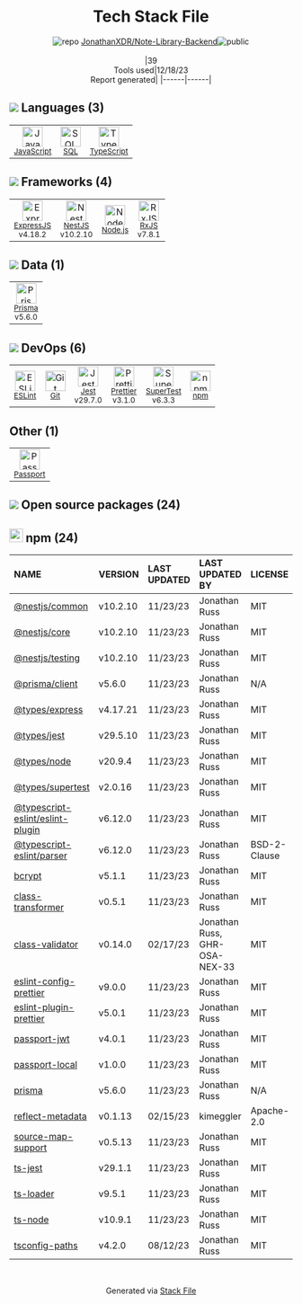 <!--
&lt;--- Readme.md Snippet without images Start ---&gt;
## Tech Stack
JonathanXDR/Note-Library-Backend is built on the following main stack:

- [Jest](http://facebook.github.io/jest/) – Javascript Testing Framework
- [Node.js](http://nodejs.org/) – Frameworks (Full Stack)
- [ExpressJS](http://expressjs.com/) – Microframeworks (Backend)
- [JavaScript](https://developer.mozilla.org/en-US/docs/Web/JavaScript) – Languages
- [TypeScript](http://www.typescriptlang.org) – Languages
- [RxJS](http://reactivex.io/rxjs/) – Concurrency Frameworks
- [SQL](https://en.wikipedia.org/wiki/SQL) – Languages
- [ESLint](http://eslint.org/) – Code Review
- [Passport](http://passportjs.org/) – User Management and Authentication
- [SuperTest](https://www.npmjs.com/package/supertest) – Javascript Testing Framework
- [Prettier](https://prettier.io/) – Code Review
- [Prisma](https://www.prisma.io/) – Object Relational Mapper (ORM)
- [NestJS](nestjs.com) – Frameworks (Full Stack)

Full tech stack [here](/techstack.md)

&lt;--- Readme.md Snippet without images End ---&gt;

&lt;--- Readme.md Snippet with images Start ---&gt;
## Tech Stack
JonathanXDR/Note-Library-Backend is built on the following main stack:

- <img width='25' height='25' src='https://img.stackshare.io/service/830/jest.png' alt='Jest'/> [Jest](http://facebook.github.io/jest/) – Javascript Testing Framework
- <img width='25' height='25' src='https://img.stackshare.io/service/1011/n1JRsFeB_400x400.png' alt='Node.js'/> [Node.js](http://nodejs.org/) – Frameworks (Full Stack)
- <img width='25' height='25' src='https://img.stackshare.io/service/1163/hashtag.png' alt='ExpressJS'/> [ExpressJS](http://expressjs.com/) – Microframeworks (Backend)
- <img width='25' height='25' src='https://img.stackshare.io/service/1209/javascript.jpeg' alt='JavaScript'/> [JavaScript](https://developer.mozilla.org/en-US/docs/Web/JavaScript) – Languages
- <img width='25' height='25' src='https://img.stackshare.io/service/1612/bynNY5dJ.jpg' alt='TypeScript'/> [TypeScript](http://www.typescriptlang.org) – Languages
- <img width='25' height='25' src='https://img.stackshare.io/service/1796/984368.png' alt='RxJS'/> [RxJS](http://reactivex.io/rxjs/) – Concurrency Frameworks
- <img width='25' height='25' src='https://img.stackshare.io/service/2271/default_068d33483bba6b81ee13fbd4dc7aab9780896a54.png' alt='SQL'/> [SQL](https://en.wikipedia.org/wiki/SQL) – Languages
- <img width='25' height='25' src='https://img.stackshare.io/service/3337/Q4L7Jncy.jpg' alt='ESLint'/> [ESLint](http://eslint.org/) – Code Review
- <img width='25' height='25' src='https://ucarecdn.com/8f3cac0e-b146-4f0f-878c-680a6671d804/' alt='Passport'/> [Passport](http://passportjs.org/) – User Management and Authentication
- <img width='25' height='25' src='https://img.stackshare.io/no-img-open-source.png' alt='SuperTest'/> [SuperTest](https://www.npmjs.com/package/supertest) – Javascript Testing Framework
- <img width='25' height='25' src='https://img.stackshare.io/service/7035/default_66f265943abed56bcdbfca1c866a4261b1fbb063.jpg' alt='Prettier'/> [Prettier](https://prettier.io/) – Code Review
- <img width='25' height='25' src='https://img.stackshare.io/service/8680/Logo_Symbol_White.jpg' alt='Prisma'/> [Prisma](https://www.prisma.io/) – Object Relational Mapper (ORM)
- <img width='25' height='25' src='https://img.stackshare.io/service/8747/4zsOyxko_400x400.jpg' alt='NestJS'/> [NestJS](nestjs.com) – Frameworks (Full Stack)

Full tech stack [here](/techstack.md)

&lt;--- Readme.md Snippet with images End ---&gt;
-->
<div align="center">

# Tech Stack File
![](https://img.stackshare.io/repo.svg "repo") [JonathanXDR/Note-Library-Backend](https://github.com/JonathanXDR/Note-Library-Backend)![](https://img.stackshare.io/public_badge.svg "public")
<br/><br/>
|39<br/>Tools used|12/18/23 <br/>Report generated|
|------|------|
</div>

## <img src='https://img.stackshare.io/languages.svg'/> Languages (3)
<table><tr>
  <td align='center'>
  <img width='36' height='36' src='https://img.stackshare.io/service/1209/javascript.jpeg' alt='JavaScript'>
  <br>
  <sub><a href="https://developer.mozilla.org/en-US/docs/Web/JavaScript">JavaScript</a></sub>
  <br>
  <sub></sub>
</td>

<td align='center'>
  <img width='36' height='36' src='https://img.stackshare.io/service/2271/default_068d33483bba6b81ee13fbd4dc7aab9780896a54.png' alt='SQL'>
  <br>
  <sub><a href="https://en.wikipedia.org/wiki/SQL">SQL</a></sub>
  <br>
  <sub></sub>
</td>

<td align='center'>
  <img width='36' height='36' src='https://img.stackshare.io/service/1612/bynNY5dJ.jpg' alt='TypeScript'>
  <br>
  <sub><a href="http://www.typescriptlang.org">TypeScript</a></sub>
  <br>
  <sub></sub>
</td>

</tr>
</table>

## <img src='https://img.stackshare.io/frameworks.svg'/> Frameworks (4)
<table><tr>
  <td align='center'>
  <img width='36' height='36' src='https://img.stackshare.io/service/1163/hashtag.png' alt='ExpressJS'>
  <br>
  <sub><a href="http://expressjs.com/">ExpressJS</a></sub>
  <br>
  <sub>v4.18.2</sub>
</td>

<td align='center'>
  <img width='36' height='36' src='https://img.stackshare.io/service/8747/4zsOyxko_400x400.jpg' alt='NestJS'>
  <br>
  <sub><a href="nestjs.com">NestJS</a></sub>
  <br>
  <sub>v10.2.10</sub>
</td>

<td align='center'>
  <img width='36' height='36' src='https://img.stackshare.io/service/1011/n1JRsFeB_400x400.png' alt='Node.js'>
  <br>
  <sub><a href="http://nodejs.org/">Node.js</a></sub>
  <br>
  <sub></sub>
</td>

<td align='center'>
  <img width='36' height='36' src='https://img.stackshare.io/service/1796/984368.png' alt='RxJS'>
  <br>
  <sub><a href="http://reactivex.io/rxjs/">RxJS</a></sub>
  <br>
  <sub>v7.8.1</sub>
</td>

</tr>
</table>

## <img src='https://img.stackshare.io/databases.svg'/> Data (1)
<table><tr>
  <td align='center'>
  <img width='36' height='36' src='https://img.stackshare.io/service/8680/Logo_Symbol_White.jpg' alt='Prisma'>
  <br>
  <sub><a href="https://www.prisma.io/">Prisma</a></sub>
  <br>
  <sub>v5.6.0</sub>
</td>

</tr>
</table>

## <img src='https://img.stackshare.io/devops.svg'/> DevOps (6)
<table><tr>
  <td align='center'>
  <img width='36' height='36' src='https://img.stackshare.io/service/3337/Q4L7Jncy.jpg' alt='ESLint'>
  <br>
  <sub><a href="http://eslint.org/">ESLint</a></sub>
  <br>
  <sub></sub>
</td>

<td align='center'>
  <img width='36' height='36' src='https://img.stackshare.io/service/1046/git.png' alt='Git'>
  <br>
  <sub><a href="http://git-scm.com/">Git</a></sub>
  <br>
  <sub></sub>
</td>

<td align='center'>
  <img width='36' height='36' src='https://img.stackshare.io/service/830/jest.png' alt='Jest'>
  <br>
  <sub><a href="http://facebook.github.io/jest/">Jest</a></sub>
  <br>
  <sub>v29.7.0</sub>
</td>

<td align='center'>
  <img width='36' height='36' src='https://img.stackshare.io/service/7035/default_66f265943abed56bcdbfca1c866a4261b1fbb063.jpg' alt='Prettier'>
  <br>
  <sub><a href="https://prettier.io/">Prettier</a></sub>
  <br>
  <sub>v3.1.0</sub>
</td>

<td align='center'>
  <img width='36' height='36' src='https://img.stackshare.io/no-img-open-source.png' alt='SuperTest'>
  <br>
  <sub><a href="https://www.npmjs.com/package/supertest">SuperTest</a></sub>
  <br>
  <sub>v6.3.3</sub>
</td>

<td align='center'>
  <img width='36' height='36' src='https://img.stackshare.io/service/1120/lejvzrnlpb308aftn31u.png' alt='npm'>
  <br>
  <sub><a href="https://www.npmjs.com/">npm</a></sub>
  <br>
  <sub></sub>
</td>

</tr>
</table>

## Other (1)
<table><tr>
  <td align='center'>
  <img width='36' height='36' src='https://ucarecdn.com/8f3cac0e-b146-4f0f-878c-680a6671d804/' alt='Passport'>
  <br>
  <sub><a href="http://passportjs.org/">Passport</a></sub>
  <br>
  <sub></sub>
</td>

</tr>
</table>


## <img src='https://img.stackshare.io/group.svg' /> Open source packages (24)</h2>

## <img width='24' height='24' src='https://img.stackshare.io/service/1120/lejvzrnlpb308aftn31u.png'/> npm (24)

|NAME|VERSION|LAST UPDATED|LAST UPDATED BY|LICENSE|VULNERABILITIES|
|:------|:------|:------|:------|:------|:------|
|[@nestjs/common](https://www.npmjs.com/@nestjs/common)|v10.2.10|11/23/23|Jonathan Russ |MIT|N/A|
|[@nestjs/core](https://www.npmjs.com/@nestjs/core)|v10.2.10|11/23/23|Jonathan Russ |MIT|N/A|
|[@nestjs/testing](https://www.npmjs.com/@nestjs/testing)|v10.2.10|11/23/23|Jonathan Russ |MIT|N/A|
|[@prisma/client](https://www.npmjs.com/@prisma/client)|v5.6.0|11/23/23|Jonathan Russ |N/A|N/A|
|[@types/express](https://www.npmjs.com/@types/express)|v4.17.21|11/23/23|Jonathan Russ |MIT|N/A|
|[@types/jest](https://www.npmjs.com/@types/jest)|v29.5.10|11/23/23|Jonathan Russ |MIT|N/A|
|[@types/node](https://www.npmjs.com/@types/node)|v20.9.4|11/23/23|Jonathan Russ |MIT|N/A|
|[@types/supertest](https://www.npmjs.com/@types/supertest)|v2.0.16|11/23/23|Jonathan Russ |MIT|N/A|
|[@typescript-eslint/eslint-plugin](https://www.npmjs.com/@typescript-eslint/eslint-plugin)|v6.12.0|11/23/23|Jonathan Russ |MIT|N/A|
|[@typescript-eslint/parser](https://www.npmjs.com/@typescript-eslint/parser)|v6.12.0|11/23/23|Jonathan Russ |BSD-2-Clause|N/A|
|[bcrypt](https://www.npmjs.com/bcrypt)|v5.1.1|11/23/23|Jonathan Russ |MIT|N/A|
|[class-transformer](https://www.npmjs.com/class-transformer)|v0.5.1|11/23/23|Jonathan Russ |MIT|N/A|
|[class-validator](https://www.npmjs.com/class-validator)|v0.14.0|02/17/23|Jonathan Russ, GHR-OSA-NEX-33 |MIT|N/A|
|[eslint-config-prettier](https://www.npmjs.com/eslint-config-prettier)|v9.0.0|11/23/23|Jonathan Russ |MIT|N/A|
|[eslint-plugin-prettier](https://www.npmjs.com/eslint-plugin-prettier)|v5.0.1|11/23/23|Jonathan Russ |MIT|N/A|
|[passport-jwt](https://www.npmjs.com/passport-jwt)|v4.0.1|11/23/23|Jonathan Russ |MIT|N/A|
|[passport-local](https://www.npmjs.com/passport-local)|v1.0.0|11/23/23|Jonathan Russ |MIT|N/A|
|[prisma](https://www.npmjs.com/prisma)|v5.6.0|11/23/23|Jonathan Russ |N/A|N/A|
|[reflect-metadata](https://www.npmjs.com/reflect-metadata)|v0.1.13|02/15/23|kimeggler |Apache-2.0|N/A|
|[source-map-support](https://www.npmjs.com/source-map-support)|v0.5.13|11/23/23|Jonathan Russ |MIT|N/A|
|[ts-jest](https://www.npmjs.com/ts-jest)|v29.1.1|11/23/23|Jonathan Russ |MIT|N/A|
|[ts-loader](https://www.npmjs.com/ts-loader)|v9.5.1|11/23/23|Jonathan Russ |MIT|N/A|
|[ts-node](https://www.npmjs.com/ts-node)|v10.9.1|11/23/23|Jonathan Russ |MIT|N/A|
|[tsconfig-paths](https://www.npmjs.com/tsconfig-paths)|v4.2.0|08/12/23|Jonathan Russ |MIT|N/A|

<br/>
<div align='center'>

Generated via [Stack File](https://github.com/marketplace/stack-file)
